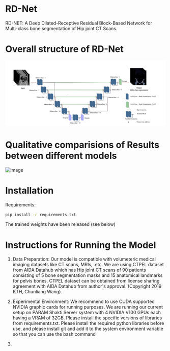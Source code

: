 # RD-Net


RD-NET: A Deep Dilated-Receptive Residual Block-Based Network for Multi-class bone segmentation of Hip joint CT Scans.

# Overall structure of RD-Net
![alt text](https://github.com/Siddhesh6344/RD-Net/blob/main/Model%20Architecture.png)

# Qualitative comparisions of Results between different models
![image](https://github.com/user-attachments/assets/33818670-a1a0-48e4-9f13-3b22746272de)

# Installation
Requirements:

```bash
pip install -r requirements.txt
```

The trained weights have been released (see below)

# Instructions for Running the Model

1. Data Preparation: Our model is compatible with volumeteric medical imaging datasets like CT scans, MRIs, .etc. We are using CTPEL dataset from AIDA Datahub which has Hip joint CT scans of 90 patients consisting of 5 bone segmentation masks and 15 anatomical landmarks for pelvis bones. CTPEL dataset can be obtained from license sharing agreement with AIDA Datahub from author's approval. (Copyright 2019 KTH, Chunliang Wang).

2. Experimental Environment: We recommend to use CUDA supported NVIDIA graphic cards for running purposes. We are running our current setup on PARAM Shakti Server system with 4 NVIDIA V100 GPUs each having a VRAM of 32GB. Please install the specific versions of libraries from requirements.txt. Please install the required python libraries before use, and please install git and add it to the system environment variable so that you can use the bash command

3. 
